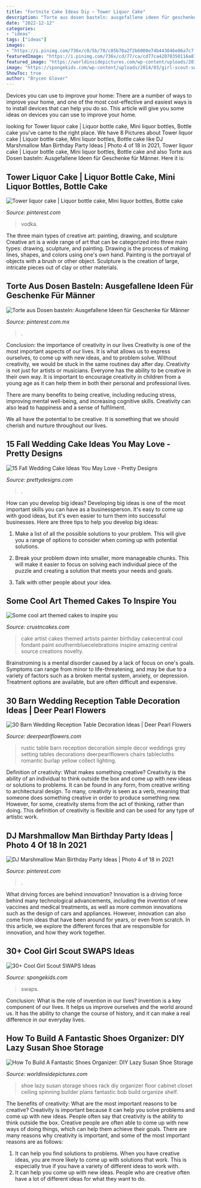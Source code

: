 ```yaml
---
title: "Fortnite Cake Ideas Diy ~ Tower Liquor Cake"
description: "Torte aus dosen basteln: ausgefallene ideen für geschenke für männer"
date: "2022-12-12"
categories:
- "ideas"
tags: ["ideas"]
images:
- "https://i.pinimg.com/736x/c0/5b/70/c05b70a2f2b6000e74b443046e06a7c7.jpg"
featuredImage: "https://i.pinimg.com/736x/cd/77/ca/cd77ca42070350116a87bee1a94f0723.jpg"
featured_image: "https://worldinsidepictures.com/wp-content/uploads/2015/09/Lazy-Susan-Shoe-Storage-Examples-03.jpg"
image: "https://spongekids.com/wp-content/uploads/2014/03/girl-scout-swaps-ideas/7-archery-set-girl-scout-swaps.jpg"
ShowToc: true
author: "Brycen Glover"
---
```



Devices you can use to improve your home:
There are a number of ways to improve your home, and one of the most cost-effective and easiest ways is to install devices that can help you do so. This article will give you some ideas on devices you can use to improve your home.

	

		
looking for Tower liquor cake | Liquor bottle cake, Mini liquor bottles, Bottle cake you've came to the right place. We have 8 Pictures about Tower liquor cake | Liquor bottle cake, Mini liquor bottles, Bottle cake like DJ Marshmallow Man Birthday Party Ideas | Photo 4 of 18 in 2021, Tower liquor cake | Liquor bottle cake, Mini liquor bottles, Bottle cake and also Torte aus Dosen basteln: Ausgefallene Ideen für Geschenke für Männer. Here it is:
		
    
## Tower Liquor Cake | Liquor Bottle Cake, Mini Liquor Bottles, Bottle Cake

<img loading=lazy src="https://i.pinimg.com/736x/cd/77/ca/cd77ca42070350116a87bee1a94f0723.jpg" onerror="this.onerror=null;this.src='https://tse1.mm.bing.net/th?id=OIP.VTgWf5CxSksTJY0pxvzrlwHaJ4&amp;pid=15.1';" alt="Tower liquor cake | Liquor bottle cake, Mini liquor bottles, Bottle cake">

_Source: pinterest.com_

>vodka. 

	

The three main types of creative art: painting, drawing, and sculpture
Creative art is a wide range of art that can be categorized into three main types: drawing, sculpture, and painting. Drawing is the process of making lines, shapes, and colors using one's own hand. Painting is the portrayal of objects with a brush or other object. Sculpture is the creation of large, intricate pieces out of clay or other materials.

    
## Torte Aus Dosen Basteln: Ausgefallene Ideen Für Geschenke Für Männer

<img loading=lazy src="https://i.pinimg.com/736x/ce/aa/ac/ceaaacd870668135cb999a67b9c698de.jpg" onerror="this.onerror=null;this.src='https://tse3.mm.bing.net/th?id=OIP.138jhWNtHqw0v1vK5Ky12gHaJ3&amp;pid=15.1';" alt="Torte aus Dosen basteln: Ausgefallene Ideen für Geschenke für Männer">

_Source: pinterest.com.mx_

>. 

	

Conclusion: the importance of creativity in our lives
Creativity is one of the most important aspects of our lives. It is what allows us to express ourselves, to come up with new ideas, and to problem solve. Without creativity, we would be stuck in the same routines day after day.
Creativity is not just for artists or musicians. Everyone has the ability to be creative in their own way. It is important to encourage creativity in children from a young age as it can help them in both their personal and professional lives.

There are many benefits to being creative, including reducing stress, improving mental well-being, and increasing cognitive skills. Creativity can also lead to happiness and a sense of fulfilment.

We all have the potential to be creative. It is something that we should cherish and nurture throughout our lives.

    
## 15 Fall Wedding Cake Ideas You May Love - Pretty Designs

<img loading=lazy src="https://www.prettydesigns.com/wp-content/uploads/2014/09/Floral-Wedding-Cake.jpg" onerror="this.onerror=null;this.src='https://tse4.mm.bing.net/th?id=OIP.8IqKyKAZfJluuyp3lxQ7xgHaLD&amp;pid=15.1';" alt="15 Fall Wedding Cake Ideas You May Love - Pretty Designs">

_Source: prettydesigns.com_

>. 

	

How can you develop big ideas?
Developing big ideas is one of the most important skills you can have as a businessperson. It's easy to come up with good ideas, but it's even easier to turn them into successful businesses. Here are three tips to help you develop big ideas:
1. Make a list of all the possible solutions to your problem. This will give you a range of options to consider when coming up with potential solutions.

2. Break your problem down into smaller, more manageable chunks. This will make it easier to focus on solving each individual piece of the puzzle and creating a solution that meets your needs and goals.

3. Talk with other people about your idea.

    
## Some Cool Art Themed Cakes To Inspire You

<img loading=lazy src="http://www.crustncakes.com/blog/wp-content/uploads/2017/02/7ac43f6f632649c3f91da0967e43e35d.jpg" onerror="this.onerror=null;this.src='https://tse1.mm.bing.net/th?id=OIP.K4GmXeyXDSZRY6mYIyUk8wHaLH&amp;pid=15.1';" alt="Some cool art themed cakes to inspire you">

_Source: crustncakes.com_

>cake artist cakes themed artists painter birthday cakecentral cool fondant paint southernbluecelebrations inspire amazing central source creations novelty. 

	

Brainstroming is a mental disorder caused by a lack of focus on one's goals. Symptoms can range from minor to life-threatening, and may be due to a variety of factors such as a broken mental system, anxiety, or depression. Treatment options are available, but are often difficult and expensive.

    
## 30 Barn Wedding Reception Table Decoration Ideas | Deer Pearl Flowers

<img loading=lazy src="http://www.deerpearlflowers.com/wp-content/uploads/2015/04/Rustic-simple-barn-wedding-table-setting-decor.jpg" onerror="this.onerror=null;this.src='https://tse4.mm.bing.net/th?id=OIP.zvQHz8sJ1uZJzOink_KOmQHaLG&amp;pid=15.1';" alt="30 Barn Wedding Reception Table Decoration Ideas | Deer Pearl Flowers">

_Source: deerpearlflowers.com_

>rustic table barn reception decoration simple decor weddings grey setting tables decorations deerpearlflowers chairs tablecloths romantic burlap yellow collect lighting. 

	

Definition of creativity: What makes something creative?
Creativity is the ability of an individual to think outside the box and come up with new ideas or solutions to problems. It can be found in any form, from creative writing to architectural design. To many, creativity is seen as a verb, meaning that someone does something creative in order to produce something new. However, for some, creativity stems from the act of thinking, rather than doing. This definition of creativity is flexible and can be used for any type of artistic work.

    
## DJ Marshmallow Man Birthday Party Ideas | Photo 4 Of 18 In 2021

<img loading=lazy src="https://i.pinimg.com/736x/c0/5b/70/c05b70a2f2b6000e74b443046e06a7c7.jpg" onerror="this.onerror=null;this.src='https://tse4.mm.bing.net/th?id=OIP.FetAHaoY65l7Fk7nPFhQnQHaLH&amp;pid=15.1';" alt="DJ Marshmallow Man Birthday Party Ideas | Photo 4 of 18 in 2021">

_Source: pinterest.com_

>. 

	

What driving forces are behind innovation?
Innovation is a driving force behind many technological advancements, including the invention of new vaccines and medical treatments, as well as more common innovations such as the design of cars and appliances. However, innovation can also come from ideas that have been around for years, or even from scratch. In this article, we explore the different forces that are responsible for innovation, and how they work together.

    
## 30+ Cool Girl Scout SWAPS Ideas

<img loading=lazy src="https://spongekids.com/wp-content/uploads/2014/03/girl-scout-swaps-ideas/7-archery-set-girl-scout-swaps.jpg" onerror="this.onerror=null;this.src='https://tse4.mm.bing.net/th?id=OIP.2liiZ2F1dJ8qdnWJQH0XkwHaJ4&amp;pid=15.1';" alt="30+ Cool Girl Scout SWAPS Ideas">

_Source: spongekids.com_

>swaps. 

	

Conclusion: What is the role of invention in our lives?
Invention is a key component of our lives. It helps us improve ourselves and the world around us. It has the ability to change the course of history, and it can make a real difference in our everyday lives.

    
## How To Build A Fantastic Shoes Organizer: DIY Lazy Susan Shoe Storage

<img loading=lazy src="https://worldinsidepictures.com/wp-content/uploads/2015/09/Lazy-Susan-Shoe-Storage-Examples-03.jpg" onerror="this.onerror=null;this.src='https://tse2.mm.bing.net/th?id=OIP.Iku4O9y9Jajcux6pSu_KgQHaJ4&amp;pid=15.1';" alt="How To Build A Fantastic Shoes Organizer: DIY Lazy Susan Shoe Storage">

_Source: worldinsidepictures.com_

>shoe lazy susan storage shoes rack diy organizer floor cabinet closet ceiling spinning builder plans fantastic bob build organize shelf. 

	

The benefits of creativity: What are the most important reasons to be creative?
Creativity is important because it can help you solve problems and come up with new ideas. People often say that creativity is the ability to think outside the box. Creative people are often able to come up with new ways of doing things, which can help them achieve their goals. There are many reasons why creativity is important, and some of the most important reasons are as follows: 
1) It can help you find solutions to problems. When you have creative ideas, you are more likely to come up with solutions that work. This is especially true if you have a variety of different ideas to work with. 
2) It can help you come up with new ideas. People who are creative often have a lot of different ideas for what they want to do.

